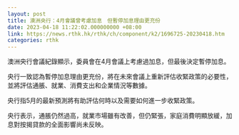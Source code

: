 ```yaml
---
layout: post
title: 澳洲央行：4月會議曾考慮加息　但暫停加息理由更充份
date: 2023-04-18 11:22:02.000000000 +08:00
link: https://news.rthk.hk/rthk/ch/component/k2/1696725-20230418.htm
categories: rthk
---
```


澳洲央行會議紀錄顯示，委員會在4月會議上考慮過加息，但最後決定暫停加息。

央行一致認為暫停加息理由更充份，將在未來會議上重新評估收緊政策的必要性，並將評估通脹、就業、消費支出和企業情況等數據。

央行指5月的最新預測將有助評估何時以及需要如何進一步收緊政策。 

央行表示，通脹仍然過高，就業市場雖有改善，但仍緊張，家庭消費明顯放緩，加息對按揭貸款的全面影響尚未反映。
